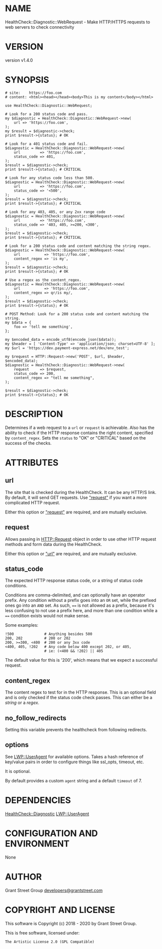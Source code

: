 # NAME

HealthCheck::Diagnostic::WebRequest - Make HTTP/HTTPS requests to web servers to check connectivity

# VERSION

version v1.4.0

# SYNOPSIS

    # site:    https://foo.com
    # content: <html><head></head><body>This is my content</body></html>

    use HealthCheck::Diagnostic::WebRequest;

    # Look for a 200 status code and pass.
    my $diagnostic = HealthCheck::Diagnostic::WebRequest->new(
        url => 'https://foo.com',
    );
    my $result = $diagnostic->check;
    print $result->{status}; # OK

    # Look for a 401 status code and fail.
    $diagnostic = HealthCheck::Diagnostic::WebRequest->new(
        url         => 'https://foo.com',
        status_code => 401,
    );
    $result = $diagnostic->check;
    print $result->{status}; # CRITICAL

    # Look for any status code less than 500.
    $diagnostic = HealthCheck::Diagnostic::WebRequest->new(
        url         => 'https://foo.com',
        status_code => '<500',
    );
    $result = $diagnostic->check;
    print $result->{status}; # CRITICAL

    # Look for any 403, 405, or any 2xx range code
    $diagnostic = HealthCheck::Diagnostic::WebRequest->new(
        url         => 'https://foo.com',
        status_code => '403, 405, >=200, <300',
    );
    $result = $diagnostic->check;
    print $result->{status}; # CRITICAL

    # Look for a 200 status code and content matching the string regex.
    $diagnostic = HealthCheck::Diagnostic::WebRequest->new(
        url           => 'https://foo.com',
        content_regex => 'is my',
    );
    $result = $diagnostic->check;
    print $result->{status}; # OK

    # Use a regex as the content_regex.
    $diagnostic = HealthCheck::Diagnostic::WebRequest->new(
        url           => 'https://foo.com',
        content_regex => qr/is my/,
    );
    $result = $diagnostic->check;
    print $result->{status}; # OK

    # POST Method: Look for a 200 status code and content matching the string.
    my $data = {
        foo => 'tell me something',
    };

    my $encoded_data = encode_utf8(encode_json($data));
    my $header = [ 'Content-Type' => 'application/json; charset=UTF-8' ];
    my $url = 'https://dev.payment-express.net/dev/env_test';

    my $request = HTTP::Request->new('POST', $url, $header, $encoded_data);
    $diagnostic = HealthCheck::Diagnostic::WebRequest->new(
        request     => $request,
        status_code => 200,
        content_regex => "tell me something",
    );

    $result = $diagnostic->check;
    print $result->{status}; # OK

# DESCRIPTION

Determines if a web request to a `url` or `request` is achievable.
Also has the ability to check if the HTTP response contains the
right content, specified by `content_regex`. Sets the `status` to "OK"
or "CRITICAL" based on the success of the checks.

# ATTRIBUTES

## url

The site that is checked during the HealthCheck. It can be any HTTP/S link.
By default, it will send GET requests. Use ["request"](#request) if you want a more
complicated HTTP request.

Either this option or ["request"](#request) are required, and are mutually exclusive.

## request

Allows passing in [HTTP::Request](https://metacpan.org/pod/HTTP%3A%3ARequest) object in order to use other HTTP request
methods and form data during the HealthCheck.

Either this option or ["url"](#url) are required, and are mutually exclusive.

## status\_code

The expected HTTP response status code, or a string of status code conditions.

Conditions are comma-delimited, and can optionally have an operator prefix. Any
condition without a prefix goes into an `OR` set, while the prefixed ones go
into an `AND` set. As such, `==` is not allowed as a prefix, because it's less
confusing to not use a prefix here, and more than one condition while a `==`
condition exists would not make sense.

Some examples:

    !500              # Anything besides 500
    200, 202          # 200 or 202
    200, >=300, <400  # 200 or any 3xx code
    <400, 405, !202   # Any code below 400 except 202, or 405,
                      # ie: (<400 && !202) || 405

The default value for this is '200', which means that we expect a successful request.

## content\_regex

The content regex to test for in the HTTP response.
This is an optional field and is only checked if the status
code check passes.
This can either be a _string_ or a _regex_.

## no\_follow\_redirects

Setting this variable prevents the healthcheck from following redirects.

## options

See [LWP::UserAgent](https://metacpan.org/pod/LWP%3A%3AUserAgent) for available options. Takes a hash reference of key/value
pairs in order to configure things like ssl\_opts, timeout, etc.

It is optional.

By default provides a custom `agent` string and a default `timeout` of 7.

# DEPENDENCIES

[HealthCheck::Diagnostic](https://metacpan.org/pod/HealthCheck%3A%3ADiagnostic)
[LWP::UserAgent](https://metacpan.org/pod/LWP%3A%3AUserAgent)

# CONFIGURATION AND ENVIRONMENT

None

# AUTHOR

Grant Street Group <developers@grantstreet.com>

# COPYRIGHT AND LICENSE

This software is Copyright (c) 2018 - 2020 by Grant Street Group.

This is free software, licensed under:

    The Artistic License 2.0 (GPL Compatible)
